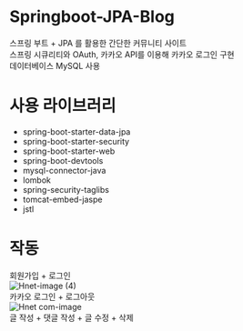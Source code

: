 # Springboot-JPA-Blog
스프링 부트 + JPA 를 활용한 간단한 커뮤니티 사이트 <br/>
스프링 시큐리티와 OAuth, 카카오 API를 이용해 카카오 로그인 구현 <br/>
데이터베이스 MySQL 사용 
<br/>
# 사용 라이브러리
  + spring-boot-starter-data-jpa
  + spring-boot-starter-security
  + spring-boot-starter-web
  + spring-boot-devtools
  + mysql-connector-java
  + lombok
  + spring-security-taglibs
  + tomcat-embed-jaspe
  + jstl

# 작동
회원가입 + 로그인 <br/>
![Hnet-image (4)](https://user-images.githubusercontent.com/62788445/159629803-6491f384-ea3d-48d1-ac1d-c9508d3db480.gif)
<br/>
카카오 로그인 + 로그아웃 <br/>
![Hnet com-image](https://user-images.githubusercontent.com/62788445/159633828-a1334e40-9fcd-4843-8a27-e27c3dc3ff14.gif)
<br/>
글 작성 + 댓글 작성 + 글 수정 + 삭제 <br/>
